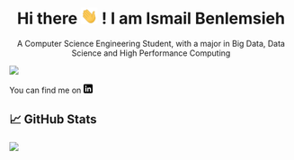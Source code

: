 <h1 align="center">Hi there <img src="https://github.com/ibenlems/ibenlems/blob/main/wave.gif" width="30px"> ! I am Ismail Benlemsieh</h1>
<p align="center">
  A Computer Science Engineering Student, with a major in Big Data, Data Science and High Performance Computing 
</p>



![](https://komarev.com/ghpvc/?username=ibenlems)

 You can find me on  [![LinkedIn][3.2]][3]
 

  
 ## &#x1f4c8; GitHub Stats

 <img align="center" src="https://github-readme-stats.vercel.app/api/?username=ibenlems&theme=<THEME_NAME>" />

<!-- icons without padding -->


[3.2]: https://github.com/ibenlems/ibenlems/blob/main/linkedin-3-16.png (LinkedIn icon without padding)


<!-- links to your social media accounts -->


[3]: https://www.linkedin.com/in/ismail-benlemsieh-583b40149/

 
<!--
**ibenlems/ibenlems** is a ✨ _special_ ✨ repository because its `README.md` (this file) appears on your GitHub profile.



- 🔭 I’m currently working on ...
- 🌱 I’m currently learning ...
- 👯 I’m looking to collaborate on ...
- 🤔 I’m looking for help with ...
- 💬 Ask me about ...
- 📫 You can reach mo on my personal email: ismailbenlemsieh@gmail.com
- 😄 Pronouns: ...
- ⚡ Fun fact: ...
-  <em >Being highly passionate about Machine learning, Deep Learning and Computer Vision related fields, I am always eager to learn more.</em> 
 ## 🔧 Technologies & Tools

-->
